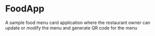 # FoodApp
A sample food menu card application where the restaurant owner can update or modify the menu and generate QR code for the menu
